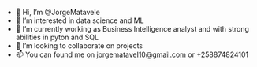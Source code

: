 - 👋 Hi, I’m @JorgeMatavele
- 👀 I’m interested in data science and ML 
- 🌱 I’m currently working as Business Intelligence analyst and with strong abilities in pyton and SQL
- 💞️ I’m looking to collaborate on projects
- 📫 You can found me on jorgematavel10@gmail.com or +258874824101

<!---
JorgeMatavele/JorgeMatavele is a ✨ special ✨ repository because its `README.md` (this file) appears on your GitHub profile.
You can click the Preview link to take a look at your changes.
--->
